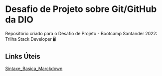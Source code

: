 # Desafio de Projeto sobre Git/GitHub da DIO
Repositório criado para o Desafio de Projeto - Bootcamp Santander 2022: Trilha Stack Developer 🖥️

## Links Úteis
[Sintaxe_Basica_Marckdown](https://www.markdownguide.org/basic-syntax/)
